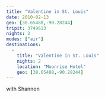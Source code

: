 ```yaml
---
title: "Valentine in St. Louis"
date: 2010-02-13
geo: [38.65488,-90.28244]
tripit: 3749613
nights: 2
modes: ["air"]
destinations:
  -
    title: "Valentine in St. Louis"
    nights: 2
    location: "Moonrise Hotel"
    geo: [38.65488,-90.28244]
---
```


with Shannon
